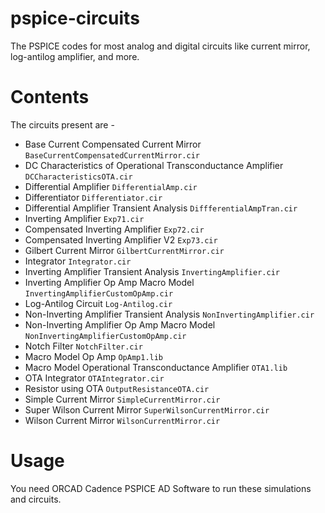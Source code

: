 # pspice-circuits
The PSPICE codes for most analog and digital circuits like current mirror, log-antilog amplifier, and more.

# Contents
The circuits present are -
- Base Current Compensated Current Mirror `BaseCurrentCompensatedCurrentMirror.cir`
- DC Characteristics of Operational Transconductance Amplifier `DCCharacteristicsOTA.cir`
- Differential Amplifier `DifferentialAmp.cir`
- Differentiator `Differentiator.cir`
- Differential Amplifier Transient Analysis `DiffferentialAmpTran.cir`
- Inverting Amplifier `Exp71.cir`
- Compensated Inverting Amplifier `Exp72.cir`
- Compensated Inverting Amplifier V2 `Exp73.cir`
- Gilbert Current Mirror `GilbertCurrentMirror.cir`
- Integrator `Integrator.cir`
- Inverting Amplifier Transient Analysis `InvertingAmplifier.cir`
- Inverting Amplifier Op Amp Macro Model `InvertingAmplifierCustomOpAmp.cir`
- Log-Antilog Circuit `Log-Antilog.cir`
- Non-Inverting Amplifier Transient Analysis `NonInvertingAmplifier.cir`
- Non-Inverting Amplifier Op Amp Macro Model `NonInvertingAmplifierCustomOpAmp.cir`
- Notch Filter `NotchFilter.cir`
- Macro Model Op Amp `OpAmp1.lib`
- Macro Model Operational Transconductance Amplifier `OTA1.lib`
- OTA Integrator `OTAIntegrator.cir`
- Resistor using OTA `OutputResistanceOTA.cir`
- Simple Current Mirror `SimpleCurrentMirror.cir`
- Super Wilson Current Mirror `SuperWilsonCurrentMirror.cir`
- Wilson Current Mirror `WilsonCurrentMirror.cir`

# Usage
You need ORCAD Cadence PSPICE AD Software to run these simulations and circuits.

